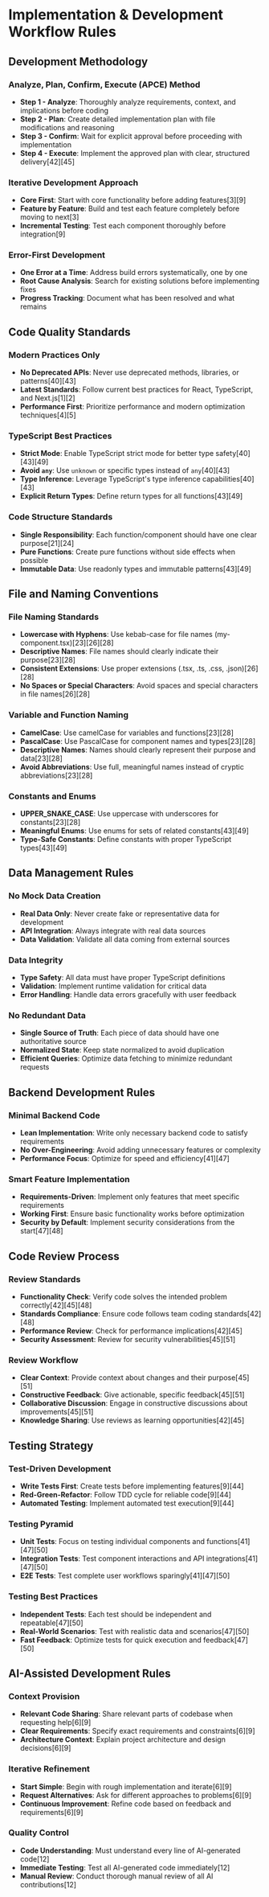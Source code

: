 # Implementation & Development Workflow Rules

## Development Methodology

### Analyze, Plan, Confirm, Execute (APCE) Method
- **Step 1 - Analyze**: Thoroughly analyze requirements, context, and implications before coding
- **Step 2 - Plan**: Create detailed implementation plan with file modifications and reasoning
- **Step 3 - Confirm**: Wait for explicit approval before proceeding with implementation
- **Step 4 - Execute**: Implement the approved plan with clear, structured delivery[42][45]

### Iterative Development Approach
- **Core First**: Start with core functionality before adding features[3][9]
- **Feature by Feature**: Build and test each feature completely before moving to next[3]
- **Incremental Testing**: Test each component thoroughly before integration[9]

### Error-First Development
- **One Error at a Time**: Address build errors systematically, one by one
- **Root Cause Analysis**: Search for existing solutions before implementing fixes
- **Progress Tracking**: Document what has been resolved and what remains

## Code Quality Standards

### Modern Practices Only
- **No Deprecated APIs**: Never use deprecated methods, libraries, or patterns[40][43]
- **Latest Standards**: Follow current best practices for React, TypeScript, and Next.js[1][2]
- **Performance First**: Prioritize performance and modern optimization techniques[4][5]

### TypeScript Best Practices
- **Strict Mode**: Enable TypeScript strict mode for better type safety[40][43][49]
- **Avoid `any`**: Use `unknown` or specific types instead of `any`[40][43]
- **Type Inference**: Leverage TypeScript's type inference capabilities[40][43]
- **Explicit Return Types**: Define return types for all functions[43][49]

### Code Structure Standards
- **Single Responsibility**: Each function/component should have one clear purpose[21][24]
- **Pure Functions**: Create pure functions without side effects when possible
- **Immutable Data**: Use readonly types and immutable patterns[43][49]

## File and Naming Conventions

### File Naming Standards
- **Lowercase with Hyphens**: Use kebab-case for file names (my-component.tsx)[23][26][28]
- **Descriptive Names**: File names should clearly indicate their purpose[23][28]
- **Consistent Extensions**: Use proper extensions (.tsx, .ts, .css, .json)[26][28]
- **No Spaces or Special Characters**: Avoid spaces and special characters in file names[26][28]

### Variable and Function Naming
- **CamelCase**: Use camelCase for variables and functions[23][28]
- **PascalCase**: Use PascalCase for component names and types[23][28]
- **Descriptive Names**: Names should clearly represent their purpose and data[23][28]
- **Avoid Abbreviations**: Use full, meaningful names instead of cryptic abbreviations[23][28]

### Constants and Enums
- **UPPER_SNAKE_CASE**: Use uppercase with underscores for constants[23][28]
- **Meaningful Enums**: Use enums for sets of related constants[43][49]
- **Type-Safe Constants**: Define constants with proper TypeScript types[43][49]

## Data Management Rules

### No Mock Data Creation
- **Real Data Only**: Never create fake or representative data for development
- **API Integration**: Always integrate with real data sources
- **Data Validation**: Validate all data coming from external sources

### Data Integrity
- **Type Safety**: All data must have proper TypeScript definitions
- **Validation**: Implement runtime validation for critical data
- **Error Handling**: Handle data errors gracefully with user feedback

### No Redundant Data
- **Single Source of Truth**: Each piece of data should have one authoritative source
- **Normalized State**: Keep state normalized to avoid duplication
- **Efficient Queries**: Optimize data fetching to minimize redundant requests

## Backend Development Rules

### Minimal Backend Code
- **Lean Implementation**: Write only necessary backend code to satisfy requirements
- **No Over-Engineering**: Avoid adding unnecessary features or complexity
- **Performance Focus**: Optimize for speed and efficiency[41][47]

### Smart Feature Implementation
- **Requirements-Driven**: Implement only features that meet specific requirements
- **Working First**: Ensure basic functionality works before optimization
- **Security by Default**: Implement security considerations from the start[47][48]

## Code Review Process

### Review Standards
- **Functionality Check**: Verify code solves the intended problem correctly[42][45][48]
- **Standards Compliance**: Ensure code follows team coding standards[42][48]
- **Performance Review**: Check for performance implications[42][45]
- **Security Assessment**: Review for security vulnerabilities[45][51]

### Review Workflow
- **Clear Context**: Provide context about changes and their purpose[45][51]
- **Constructive Feedback**: Give actionable, specific feedback[45][51]
- **Collaborative Discussion**: Engage in constructive discussions about improvements[45][51]
- **Knowledge Sharing**: Use reviews as learning opportunities[42][45]

## Testing Strategy

### Test-Driven Development
- **Write Tests First**: Create tests before implementing features[9][44]
- **Red-Green-Refactor**: Follow TDD cycle for reliable code[9][44]
- **Automated Testing**: Implement automated test execution[9][44]

### Testing Pyramid
- **Unit Tests**: Focus on testing individual components and functions[41][47][50]
- **Integration Tests**: Test component interactions and API integrations[41][47][50]
- **E2E Tests**: Test complete user workflows sparingly[41][47][50]

### Testing Best Practices
- **Independent Tests**: Each test should be independent and repeatable[47][50]
- **Real-World Scenarios**: Test with realistic data and scenarios[47][50]
- **Fast Feedback**: Optimize tests for quick execution and feedback[47][50]

## AI-Assisted Development Rules

### Context Provision
- **Relevant Code Sharing**: Share relevant parts of codebase when requesting help[6][9]
- **Clear Requirements**: Specify exact requirements and constraints[6][9]
- **Architecture Context**: Explain project architecture and design decisions[6][9]

### Iterative Refinement
- **Start Simple**: Begin with rough implementation and iterate[6][9]
- **Request Alternatives**: Ask for different approaches to problems[6][9]
- **Continuous Improvement**: Refine code based on feedback and requirements[6][9]

### Quality Control
- **Code Understanding**: Must understand every line of AI-generated code[12]
- **Immediate Testing**: Test all AI-generated code immediately[12]
- **Manual Review**: Conduct thorough manual review of all AI contributions[12]